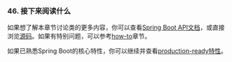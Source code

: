 ### 46. 接下来阅读什么
如果想了解本章节讨论类的更多内容，你可以查看[Spring Boot API文档](http://docs.spring.io/spring-boot/docs/2.0.0.RELEASE/api)，或直接浏览[源码](https://github.com/spring-projects/spring-boot/tree/v2.0.0.RELEASE)。如果有特别问题，可以参考[how-to](http://docs.spring.io/spring-boot/docs/2.0.0.RELEASE/reference/htmlsingle/#howto)章节。

如果已熟悉Spring Boot的核心特性，你可以继续并查看[production-ready特性](http://docs.spring.io/spring-boot/docs/2.0.0.RELEASE/reference/htmlsingle/#production-ready)。
